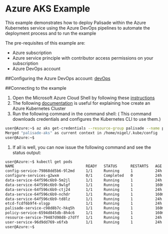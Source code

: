 # Azure AKS Example

This example demonstrates how to deploy Palisade within the Azure Kubernetes service using the Azure DevOps pipelines to automate the deployment process and to run the example

The pre-requisites of this example are:
- Azure subscription
- Azure service principle with contributor access permissions on your subscription
- Azure DevOps account


##Configuring the Azure DevOps account: 
[devOps](./ConfigureAzureDevOPS.md)

##Connecting to the example
1. Open the Microsoft Azure Cloud Shell by following these [instructions](https://docs.microsoft.com/en-us/azure/cloud-shell/quickstart)
1. The following [documentation](https://docs.microsoft.com/en-us/azure/aks/kubernetes-walkthrough) is useful for explaining hoe create an Azure Kubernetes Cluster
1. Run the following command in the command shell:
( This command downloads credentials and configures the Kubernetes CLI to use them.)
```bash
user@Azure:~$ az aks get-credentials --resource-group palisade --name palisade-aks
Merged "palisade-aks" as current context in /home/nigel/.kube/config
user@Azure:~$
```
1. If all is well, you can now issue the following command and see the status output:

```bash
user@Azure:~$ kubectl get pods
NAME                                READY   STATUS      RESTARTS   AGE
config-service-79868dd5b6-9l2md     1/1     Running     1          24h
configure-services-g2wxm            0/1     Completed   0          24h
data-service-64f596c6b9-5m2jl       1/1     Running     1          24h
data-service-64f596c6b9-9wlgf       1/1     Running     1          160m
data-service-64f596c6b9-ctj24       1/1     Running     1          24h
data-service-64f596c6b9-nchdr       1/1     Running     1          160m
data-service-64f596c6b9-td8lz       1/1     Running     1          24h
etcd-fcdf6b9f4-xlsgp                1/1     Running     1          24h
palisade-service-c98d8b7c-hkq5h     1/1     Running     1          160m
policy-service-6594d845db-8h4c6     1/1     Running     1          160m
resource-service-79487d98d8-z7dff   1/1     Running     1          24h
user-service-96d9dd769-x6fxb        1/1     Running     1          24h
user@Azure:~$
```

